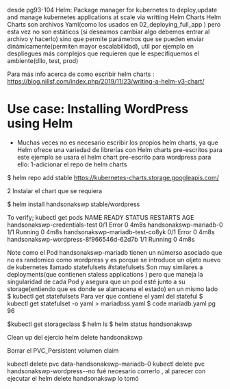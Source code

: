 desde pg93-104
Helm: Package manager for kubernetes to deploy,update and manage kubernetes applications at scale via writting Helm Charts 
Helm Charts son archivos Yaml(como los usados en 02_deploying_full_app ) pero esta vez no son estáticos (si deseamos cambiar algo debemos entrar al archivo y hacerlo)
sino que permite parámetros que se pueden enviar dinámicamente(permiten mayor escalabilidad), util por ejemplo en despliegues más complejos que requieren que 
le especifiquemos el ambiente(dllo, test, prod)

Para más info acerca de como escribir helm charts :
https://blog.nillsf.com/index.php/2019/11/23/writing-a-helm-v3-chart/

# Use case: Installing WordPress using Helm
- Muchas veces no es necesario escribir los propios helm charts, ya que Helm ofrece una variedad de librerías con Helm charts pre-escritos
para este ejemplo se usara el helm chart pre-escrito para wordpress
para ello:
1-adicionar el repo de helm charts 

$ helm repo add stable https://kubernetes-charts.storage.googleapis.com/

2 Instalar el chart que se requiera

$ helm install handsonakswp stable/wordpress

To verify;
kubectl get pods
NAME                                     READY   STATUS    RESTARTS   AGE
handsonakswp-credentials-test            0/1     Error     0          4m8s
handsonakswp-mariadb-0                   1/1     Running   0          4m8s
handsonakswp-mariadb-test-co8yk          0/1     Error     0          4m8s
handsonakswp-wordpress-8f966546d-62d7b   1/1     Running   0          4m8s


Note como el Pod handsonakswp-mariadb tienen un númerso asociado que no es randomico como wordpress y es porque se introduce un oljeto nuevo de kubernetes llamado 
statefulsets
#statefulsets
Son muy similares a deployments(que contienen staless applications ) pero que maneja la singularidad de cada Pod y asegura que un pod esté junto a 
su storage(entiendo que es donde se alamacena el estado) en un mismo lado
$ kubectl get statefulsets
Para ver que contiene el yaml del stateful
$ kubectl get statefulset -o yaml > mariadbss.yaml
$ code mariadb.yaml pg 96

$kubectl get storageclass
$ helm ls
$ helm status handsonakswp

Clean up del ejercio
helm delete handsonakswp

Borrar el PVC_Persistent volumen claim 

kubectl delete pvc data-handsonakswp-mariadb-0
kubectl delete pvc  handsonakswp-wordpress--no fué necesario correrlo , al parecer con ejecutar el helm delete handsonakswp lo tomó
